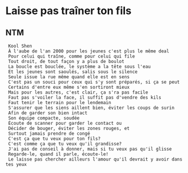 # Laisse pas traîner ton fils 
## NTM

     Kool Shen  
     À l'aube de l'an 2000 pour les jeunes c'est plus le même deal
     Pour celui qui traîne, comme pour celui qui file
     Tout droit, de tout façon y a plus de boulot
     La boucle est bouclée, le système a la tête sous l'eau
     Et les jeunes sont saoulés, salis sous le silence
     Seule issue la rue même quand elle est en sens
     C'est pas un souci pour ceux qui s'y sont préparés, si ça se peut
     Certains d'entre eux même s'en sortiront mieux
     Mais pour les autres, c'est clair, ça s'ra pas facile
     Faut pas s'voiler la face, il suffit pas d'vendre des kils
     Faut tenir le terrain pour le lendemain
     S'assurer que les siens aillent bien, éviter les coups de surin
     Afin de garder son bien intact
     Son équipe compacte, soudée
     Écoute de scanner pour garder le contact ou
     Décider de bouger, éviter les zones rouges, et
     Surtout jamais prendre de congé
     C'est ça que tu veux pour ton fils?
     C'est comme ça que tu veux qu'il grandisse?
     J'ai pas de conseil à donner, mais si tu veux pas qu'il glisse
     Regarde-le, quand il parle, écoute-le!
     Le laisse pas chercher ailleurs l'amour qu'il devrait y avoir dans tes yeux